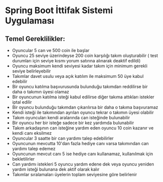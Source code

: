 # Spring Boot İttifak Sistemi Uygulaması
## Temel Gereklilikler:
- Oyuncular 5 can ve 500 coin ile başlar
- Oyuncu 25 seviye üzerindeyse 200 coin karşılığı takım oluşturabilir ( test durumları için seviye kısmı yorum satırına alınarak deaktif edildi)
- Oyuncu maksimum kendi seviyesi kadar takım için minimum gerekli seviye belirleyebilir
- Takımlar davet usulu veya açık katılım ile maksimum 50 üye kabul edebilir
- Bir oyuncu katılma başvurusunda bulunduğu takımdan reddilirse bir daha o takımın üyesi olamaz
- Bir oyuncunun katılma isteği kabul edilirse diğer takıma attıkları istekler iptal edilir
- Bir oyuncu bulunduğu takımdan çıkarılırsa bir daha o takıma başvuramaz
- Kendi isteği ile takımından ayrılan oyuncu tekrar o takımın üyesi olabilir
- Takım oyuncuları kendi aralarında can isteğinde bulunabilir
- Bir oyuncu her bir isteğe sadece bir kez yardımda bulunabilir
- Takım arkadaşının can isteğine yardım eden oyuncu 10 coin kazanır ve kendi canı eksilmez
- Oyuncular 3 saatte bir can yardımı talep edebilirler
- Oyuncunun mevcutta 10'dan fazla hediye canı varsa takımından can yardımı talep edemez
- Oyuncunun mevcut canı 5 ise hediye canı kullanamaz, kullanılmak için bekletilirler
- Can yardımı istekleri 5 oyuncu yardım edene dek veya oyuncu yeniden yardım isteği bulunana dek aktif olarak kalır
- Takımlar sıralamaları üyelerin toplam seviyesine göre belirlenir
